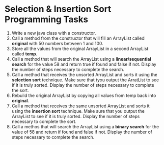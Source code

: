 # Selection & Insertion Sort Programming Tasks

1. Write a new java class with a constructor.
2. Call a method from the constructor that will fill an ArrayList called **original** with 50 numbers between 1 and 100.
3. Store all the values from the original ArrayList in a second ArrayList called **temp**.
4. Call a method that will search the ArrayList using a **linear/sequential search** for the value 58 and return true if found and false if not. Display the number of steps necessary to complete the search.
5. Call a method that receives the unsorted ArrayList and sorts it using the **selection sort** technique. Make sure that tyou output the ArratList to see if it is truly sorted. Display the number of steps necessary to complete the sort.
6. Rebuild the original ArrayList by copying all values from temp back into **original**.
7. Call a method that receives the same unsorted ArrayList and sorts it using the **insertion sort** technique. Make sure that you output the ArrayList to see if it is truly sorted. Display the number of steps necessary to complete the sort.
8. Call a methos that will search the ArrayList using a **binary search** for the value of 58 and return if found and false if not. Display the number of steps necessary to complete the search.